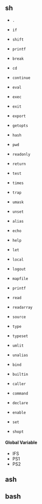 


## sh

* `.`
* `if`
* `shift`
* `printf`
* `break`
* `cd`
* `continue`
* `eval`
* `exec`
* `exit`
* `export`
* `getopts`
* `hash`
* `pwd`
* `readonly`
* `return`
* `test`
* `times`
* `trap`
* `umask`
* `unset`
* `alias`
* `echo`

* `help`
* `let`
* `local`
* `logout`
* `mapfile`
* `printf`
* `read`
* `readarray`
* `source`
* `type`
* `typeset`
* `umlit`
* `unalias`


* `bind`
* `builtin`
* `caller`
* `command`
* `declare`
* `enable`

* `set`
* `shopt`

#### Global Variable


* IFS
* PS1
* PS2


## ash





## bash


